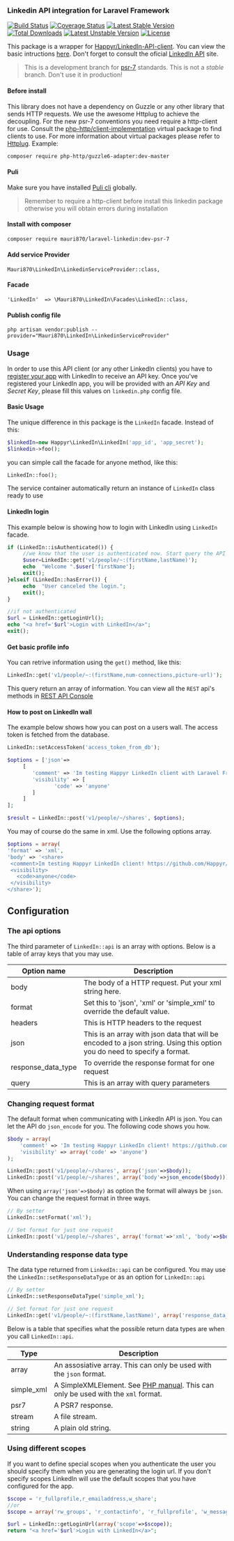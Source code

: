### Linkedin API integration for Laravel Framework
[![Build Status](https://travis-ci.org/mauri870/laravel-linkedin.svg?branch=psr-7)](https://travis-ci.org/mauri870/laravel-linkedin) [![Coverage Status](https://coveralls.io/repos/mauri870/laravel-linkedin/badge.svg?branch=master&service=github)](https://coveralls.io/github/mauri870/laravel-linkedin?branch=master) [![Latest Stable Version](https://poser.pugx.org/mauri870/laravel-linkedin/v/stable)](https://packagist.org/packages/mauri870/laravel-linkedin) [![Total Downloads](https://poser.pugx.org/mauri870/laravel-linkedin/downloads)](https://packagist.org/packages/mauri870/laravel-linkedin) [![Latest Unstable Version](https://poser.pugx.org/mauri870/laravel-linkedin/v/unstable)](https://packagist.org/packages/mauri870/laravel-linkedin) [![License](https://poser.pugx.org/mauri870/laravel-linkedin/license)](https://packagist.org/packages/mauri870/laravel-linkedin)

This package is a wrapper for [Happyr/LinkedIn-API-client](https://github.com/Happyr/LinkedIn-API-client).
You can view the basic intructions [here](https://github.com/Happyr/LinkedIn-API-client/blob/master/Readme.md). Don't forget to consult the oficial [LinkedIn API](https://developer.linkedin.com/) site.

> This is a development branch for [psr-7](http://www.php-fig.org/psr/psr-7/) standards. This is not a *stable* branch. Don't use it in production!


#### Before install

This library does not have a dependency on Guzzle or any other library that sends HTTP requests. We use the awesome Httplug to achieve the decoupling.
For the new psr-7 conventions you need require a http-client for use. Consult the [php-http/client-implementation](https://packagist.org/providers/php-http/client-implementation) virtual package to find clients to use. For more information about virtual packages please refer to [Httplug](http://docs.php-http.org/en/latest/httplug/users.html). Example:
                                                                      
```bash
composer require php-http/guzzle6-adapter:dev-master
```

#### Puli 

Make sure you have installed [Puli cli](http://docs.puli.io/en/latest/installation.html) globally.

> Remember to require a http-client before install this linkedin package otherwise you will obtain errors during installation

#### Install with composer
```bash
composer require mauri870/laravel-linkedin:dev-psr-7
```

#### Add service Provider
```
Mauri870\LinkedIn\LinkedinServiceProvider::class,
```

#### Facade
```
'LinkedIn'  => \Mauri870\LinkedIn\Facades\LinkedIn::class,
```

#### Publish config file
```
php artisan vendor:publish --provider="Mauri870\LinkedIn\LinkedinServiceProvider"
```

### Usage

In order to use this API client (or any other LinkedIn clients) you have to [register your app](https://www.linkedin.com/developer/apps) 
with LinkedIn to receive an API key. Once you've registered your LinkedIn app, you will be provided with
an *API Key* and *Secret Key*, please fill this values on `linkedin.php` config file.

#### Basic Usage
The unique difference in this package is the `LinkedIn` facade. Instead of this:
```php
$linkedIn=new Happyr\LinkedIn\LinkedIn('app_id', 'app_secret');
$linkedin->foo();
```
you can simple call the facade for anyone method, like this:
```php
LinkedIn::foo();
```
The service container automatically return an instance of `LinkedIn` class ready to use

#### LinkedIn login

This example below is showing how to login with LinkedIn using `LinkedIn` facade.

```php 
if (LinkedIn::isAuthenticated()) {
     //we know that the user is authenticated now. Start query the API
     $user=LinkedIn::get('v1/people/~:(firstName,lastName)');
     echo  "Welcome ".$user['firstName'];
     exit();
}elseif (LinkedIn::hasError()) {
     echo  "User canceled the login.";
     exit();
}

//if not authenticated
$url = LinkedIn::getLoginUrl();
echo "<a href='$url'>Login with LinkedIn</a>";
exit();
```


#### Get basic profile info
You can retrive information using the `get()` method, like this:
```php
LinkedIn::get('v1/people/~:(firstName,num-connections,picture-url)');
```
This query return an array of information. You can view all the `REST` api's methods in [REST API Console](https://apigee.com/console/linkedin)

#### How to post on LinkedIn wall

The example below shows how you can post on a users wall. The access token is fetched from the database. 

```php
LinkedIn::setAccessToken('access_token_from_db');

$options = ['json'=>
     [
        'comment' => 'Im testing Happyr LinkedIn client with Laravel Framework! https://github.com/mauri870/laravel-linkedin',
        'visibility' => [
               'code' => 'anyone'
        ]
     ]
];

$result = LinkedIn::post('v1/people/~/shares', $options);
```


You may of course do the same in xml. Use the following options array.
```php
$options = array(
'format' => 'xml',
'body' => '<share>
 <comment>Im testing Happyr LinkedIn client! https://github.com/Happyr/LinkedIn-API-client</comment>
 <visibility>
   <code>anyone</code>
 </visibility>
</share>');
```

## Configuration

### The api options

The third parameter of `LinkedIn::api` is an array with options. Below is a table of array keys that you may use. 

| Option name | Description
| ----------- | -----------
| body | The body of a HTTP request. Put your xml string here. 
| format | Set this to 'json', 'xml' or 'simple_xml' to override the default value.
| headers | This is HTTP headers to the request
| json | This is an array with json data that will be encoded to a json string. Using this option you do need to specify a format. 
| response_data_type | To override the response format for one request 
| query | This is an array with query parameters



### Changing request format

The default format when communicating with LinkedIn API is json. You can let the API do `json_encode` for you. 
The following code shows you how. 

```php
$body = array(
    'comment' => 'Im testing Happyr LinkedIn client! https://github.com/Happyr/LinkedIn-API-client',
    'visibility' => array('code' => 'anyone')
);

LinkedIn::post('v1/people/~/shares', array('json'=>$body));
LinkedIn::post('v1/people/~/shares', array('body'=>json_encode($body)));
```

When using `array('json'=>$body)` as option the format will always be `json`. You can change the request format in three ways.

```php
// By setter
LinkedIn::setFormat('xml');

// Set format for just one request
LinkedIn::post('v1/people/~/shares', array('format'=>'xml', 'body'=>$body));
```


### Understanding response data type

The data type returned from `LinkedIn::api` can be configured. You may use the
`LinkedIn::setResponseDataType` or as an option for `LinkedIn::api`

```php
// By setter
LinkedIn::setResponseDataType('simple_xml');

// Set format for just one request
LinkedIn::get('v1/people/~:(firstName,lastName)', array('response_data_type'=>'psr7'));

```

Below is a table that specifies what the possible return data types are when you call `LinkedIn::api`.

| Type | Description
| ------ | ------------
| array | An assosiative array. This can only be used with the `json` format.
| simple_xml | A SimpleXMLElement. See [PHP manual](http://php.net/manual/en/class.simplexmlelement.php). This can only be used with the `xml` format.
| psr7 | A PSR7 response.
| stream | A file stream.
| string | A plain old string.

### Using different scopes

If you want to define special scopes when you authenticate the user you should specify them when you are generating the 
login url. If you don't specify scopes LinkedIn will use the default scopes that you have configured for the app.  

```php
$scope = 'r_fullprofile,r_emailaddress,w_share';
//or 
$scope = array('rw_groups', 'r_contactinfo', 'r_fullprofile', 'w_messages');

$url = LinkedIn::getLoginUrl(array('scope'=>$scope));
return "<a href='$url'>Login with LinkedIn</a>";
```
